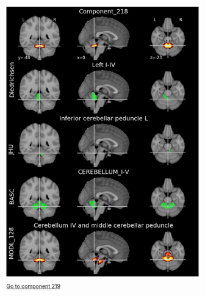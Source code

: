 ![218](preliminary/218.jpg "Component 218")

[Go to component 219](https://parietal-inria.github.io/MODL_atlas/256/219 "Component 219")
